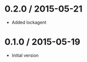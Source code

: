 
0.2.0 / 2015-05-21
==================

  * Added lockagent

0.1.0 / 2015-05-19
==================

  * Initial version

